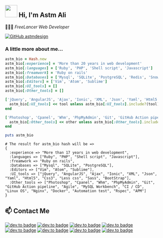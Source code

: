 <h2>
  <img src="https://media-exp1.licdn.com/dms/image/C5603AQGNyPIDO6eQmQ/profile-displayphoto-shrink_400_400/0?e=1609372800&v=beta&t=hX4bus6_cAFzzOBuggRnnAU5L6pcDsLPXxvEAVNBC_s" width="40">
  Hi, I'm Astm Ali
</h2>

<p>
  👨🏻‍💻
  <em>
    FreeLancer Web Developer
  </em>
</p>

[![GitHub astmdesign](https://img.shields.io/github/followers/astmdesign?label=follow&style=social)](https://github.com/astmdesign)

### A little more about me...

```ruby
astm_bio = Hash.new
astm_bio[:experience] = 'More than 20 years in web development'
astm_bio[:languages] = ['Ruby', 'PHP', 'Shell script', 'Javascript']
astm_bio[:freamwork] = 'Ruby on rails'
astm_bio[:Databases] = ['Mysql', 'SQLite', 'PostgreSQL', 'Redis', 'Snowflake']
astm_bio[:Editors] = ['Vim', 'Atom', 'Sublime']
astm_bio[:UI_tools] = []
astm_bio[:Other_tools] = []

['jQuery', 'AngularJS', 'Ajax', 'Ionic', 'XML', 'Json', 'Yaml', 'Html5', 'Css3', 'Less css', 'Sass', 'BootStrap'].each do |tool|
  astm_bio[:UI_tools] << tool unless astm_bio[:UI_tools].include?(tool)
end

['Photoshop', 'Cpanel', 'Whm', 'PhpMyAdmin', 'Git', 'GitHub Action pipeline','Agile', 'MySQL Workbench', 'CI / CD', 'Linux OS', 'Nginx', 'Docker', 'Automation test', 'Rspec', 'APM'].each do |other|
  astm_bio[:Other_tools] << other unless astm_bio[:Other_tools].include?(other)
end

puts astm_bio
```

```
# The result for astm_bio hash will be =>
{
  :experience => "More than 17 years in web development",
  :languages => ["Ruby", "PHP", "Shell script", "Javascript"],
  :freamwork => "Ruby on rails",
  :Databases => ["Mysql", "SQLite", "PostgreSQL"],
  :Editors => ["Vim", "Atom", "Sublime"],
  :UI_tools => ["jQuery", "AngularJS", "Ajax", "Ionic", "XML", "Json", "Yaml", "Html5", "Css3", "Less css", "Sass", "BootStrap"],
  :Other_tools => ["Photoshop", "Cpanel", "Whm", "PhpMyAdmin", "Git", "GitHub Action pipeline", "Agile", "MySQL Workbench", "CI / CD", "Linux OS", "Nginx", "Docker", "Automation test", "Rspec", "APM"]
}
```

## 📫 Contact Me
[![dev.to badge](https://img.shields.io/badge/WebSite-Astm-4862A3?style=flat&logo=google)](http://astm.herokuapp.com)
[![dev.to badge](https://img.shields.io/badge/Linkedin-AstmDesign-%230177B5?style=flat&logo=linkedin)](https://www.linkedin.com/in/astmdesign)
[![dev.to badge](https://img.shields.io/badge/GitHub-AstmDesign-787b7d?style=flat&logo=github)](https://github.com/astmdesign)
[![dev.to badge](https://img.shields.io/badge/Bitbucket-Astm-%230847a6?style=flat&logo=bitbucket)](https://bitbucket.org/astm)
<br>
[![dev.to badge](https://img.shields.io/badge/Gitlab-Astm-fc6d26?style=flat&logo=gitlab)](https://gitlab.com/astm)
[![dev.to badge](https://img.shields.io/badge/HackerRank-Astm_Ali-2fc866?style=flat&logo=hackerrank)](https://www.hackerrank.com/Astm_Ali)
[![dev.to badge](https://img.shields.io/badge/StackOverFlow-Astm-f48024?style=flat&logo=stackoverflow)](http://stackoverflow.com/users/2487778/astm)
[![dev.to badge](https://img.shields.io/badge/docker%20hub-Astm-099cec?style=flat&logo=docker)](https://hub.docker.com/u/astm/starred)
